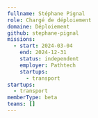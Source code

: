 ```yaml
---
fullname: Stéphane Pignal
role: Chargé de déploiement
domaine: Déploiement
github: stephane-pignal
missions:
  - start: 2024-03-04
    end: 2024-12-31
    status: independent
    employer: Pathtech
    startups:
      - transport
startups:
  - transport
memberType: beta
teams: []
---
```

